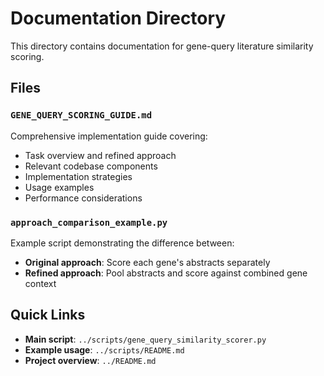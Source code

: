 # Documentation Directory

This directory contains documentation for gene-query literature similarity scoring.

## Files

### `GENE_QUERY_SCORING_GUIDE.md`

Comprehensive implementation guide covering:
- Task overview and refined approach
- Relevant codebase components  
- Implementation strategies
- Usage examples
- Performance considerations

### `approach_comparison_example.py`

Example script demonstrating the difference between:
- **Original approach**: Score each gene's abstracts separately
- **Refined approach**: Pool abstracts and score against combined gene context

## Quick Links

- **Main script**: `../scripts/gene_query_similarity_scorer.py`
- **Example usage**: `../scripts/README.md`
- **Project overview**: `../README.md`
